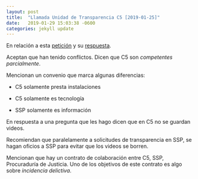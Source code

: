 ```yaml
---
layout: post
title:  "Llamada Unidad de Transparencia C5 [2019-01-25]"
date:   2019-01-29 15:03:38 -0600
categories: jekyll update
---
```


En relación a esta
[petición](/assets/foia/0303100005419/0303100005419-acuse.pdf) y su
[respuesta](/assets/foia/0303100005419/0303100005419-reply01.pdf).

Aceptan que han tenido conflictos. Dicen que C5 son *competentes parcialmente*.

Mencionan un convenio que marca algunas diferencias:

  - C5 solamente presta instalaciones

  - C5 solamente es tecnología

  - SSP solamente es información

En respuesta a una pregunta que les hago dicen que en C5 no se guardan
videos.

Recomiendan que paralelamente a solicitudes de transparencia en SSP, se
hagan oficios a SSP para evitar que los videos se borren.

Mencionan que hay un contrato de colaboración entre C5, SSP,
Procuraduría de Justicia. Uno de los objetivos de este contrato es algo
sobre *incidencia delictiva*.
